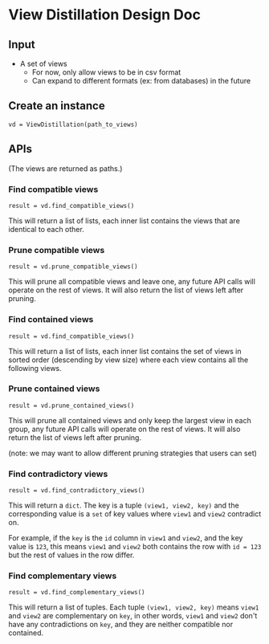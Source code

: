 # View Distillation Design Doc

## Input

- A set of views
  - For now, only allow views to be in csv format
  - Can expand to different formats (ex: from databases) in the future

## Create an instance

`vd = ViewDistillation(path_to_views)`

## APIs

(The views are returned as paths.)

### Find compatible views

`result = vd.find_compatible_views()`

This will return a list of lists, each inner list contains the views that are identical to each other.

### Prune compatible views

`result = vd.prune_compatible_views()`

This will prune all compatible views and leave one, any future API calls will operate on the rest of views.
It will also return the list of views left after pruning.

### Find contained views

`result = vd.find_compatible_views()`

This will return a list of lists, each inner list contains the set of views in sorted order (descending by view size) 
where each view contains all the following views.

### Prune contained views

`result = vd.prune_contained_views()`

This will prune all contained views and only keep the largest view in each group, 
any future API calls will operate on the rest of views. It will also return the list of views left after pruning.

(note: we may want to allow different pruning strategies that users can set)

### Find contradictory views

`result = vd.find_contradictory_views()`

This will return a `dict`. The key is a tuple `(view1, view2, key)` and the corresponding value
is a `set` of key values where `view1` and `view2` contradict on.

For example, if the `key` is the `id` column in `view1` and `view2`, and the key value is `123`, this means
`view1` and `view2` both contains the row with `id = 123` but the rest of values in the row differ.

### Find complementary views

`result = vd.find_complementary_views()`

This will return a list of tuples. Each tuple `(view1, view2, key)` means `view1` and `view2` are complementary on `key`,
in other words, `view1` and `view2` don't have any contradictions on `key`, and they are neither compatible nor contained.








